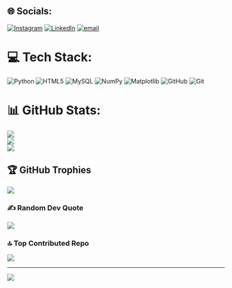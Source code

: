 
## 🌐 Socials:
[![Instagram](https://img.shields.io/badge/Instagram-%23E4405F.svg?logo=Instagram&logoColor=white)](https://instagram.com/_pujar_mallikarjun_) [![LinkedIn](https://img.shields.io/badge/LinkedIn-%230077B5.svg?logo=linkedin&logoColor=white)](https://linkedin.com/in/pujar-mallikarjuna) [![email](https://img.shields.io/badge/Email-D14836?logo=gmail&logoColor=white)](mailto:pujarmallikarjun66@gmail.com) 

# 💻 Tech Stack:
![Python](https://img.shields.io/badge/python-3670A0?style=flat&logo=python&logoColor=ffdd54) ![HTML5](https://img.shields.io/badge/html5-%23E34F26.svg?style=flat&logo=html5&logoColor=white) ![MySQL](https://img.shields.io/badge/mysql-4479A1.svg?style=flat&logo=mysql&logoColor=white) ![NumPy](https://img.shields.io/badge/numpy-%23013243.svg?style=flat&logo=numpy&logoColor=white) ![Matplotlib](https://img.shields.io/badge/Matplotlib-%23ffffff.svg?style=flat&logo=Matplotlib&logoColor=black) ![GitHub](https://img.shields.io/badge/github-%23121011.svg?style=flat&logo=github&logoColor=white) ![Git](https://img.shields.io/badge/git-%23F05033.svg?style=flat&logo=git&logoColor=white)
# 📊 GitHub Stats:
![](https://github-readme-stats.vercel.app/api?username=PujarMallikarjuna&theme=shadow_blue&hide_border=false&include_all_commits=true&count_private=true)<br/>
![](https://nirzak-streak-stats.vercel.app/?user=PujarMallikarjuna&theme=shadow_blue&hide_border=false)<br/>
![](https://github-readme-stats.vercel.app/api/top-langs/?username=PujarMallikarjuna&theme=shadow_blue&hide_border=false&include_all_commits=true&count_private=true&layout=compact)

## 🏆 GitHub Trophies
![](https://github-profile-trophy.vercel.app/?username=PujarMallikarjuna&theme=radical&no-frame=false&no-bg=true&margin-w=4)

### ✍️ Random Dev Quote
![](https://quotes-github-readme.vercel.app/api?type=horizontal&theme=radical)

### 🔝 Top Contributed Repo
![](https://github-contributor-stats.vercel.app/api?username=PujarMallikarjuna&limit=5&theme=dark&combine_all_yearly_contributions=true)

---
[![](https://visitcount.itsvg.in/api?id=PujarMallikarjuna&icon=0&color=0)](https://visitcount.itsvg.in)

<!-- Proudly created with GPRM ( https://gprm.itsvg.in ) -->
